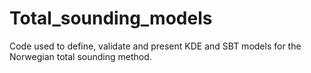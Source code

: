 # Total_sounding_models
Code used to define, validate and present KDE and SBT models for the Norwegian total sounding method.

